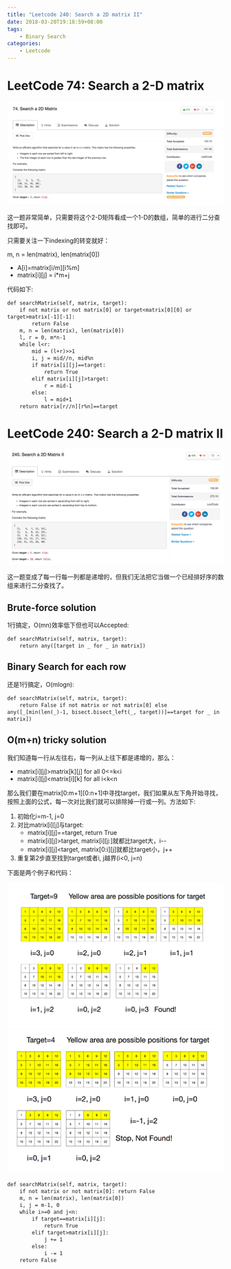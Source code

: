 ```yaml
---
title: "Leetcode 240: Search a 2D matrix II"
date: 2018-03-20T19:18:59+08:00
tags:
    - Binary Search
categories:
    - Leetcode
---
```


# LeetCode 74: Search a 2-D matrix

![74](/images/leetcode/74_1.png)

这一题非常简单，只需要将这个2-D矩阵看成一个1-D的数组，简单的进行二分查找即可。

只需要关注一下indexing的转变就好：

m, n = len(matrix), len(matrix[0])

* A[i]=matrix[i/m][i%m]
* matrix[i][j] = i\*m+j

代码如下:
```
def searchMatrix(self, matrix, target):
    if not matrix or not matrix[0] or target<matrix[0][0] or target>matrix[-1][-1]:
        return False
    m, n = len(matrix), len(matrix[0])
    l, r = 0, m*n-1
    while l<r:
        mid = (l+r)>>1
        i, j = mid//n, mid%n
        if matrix[i][j]==target:
            return True
        elif matrix[i][j]>target:
            r = mid-1
        else:
            l = mid+1
    return matrix[r//n][r%n]==target
```

# LeetCode 240: Search a 2-D matrix II

![240](/images/leetcode/240_1.png)

这一题变成了每一行每一列都是递增的，但我们无法把它当做一个已经排好序的数组来进行二分查找了。

## Brute-force solution

1行搞定，O(mn)效率低下但也可以Accepted:

```
def searchMatrix(self, matrix, target):
    return any([target in _ for _ in matrix])
```

## Binary Search for each row

还是1行搞定，O(mlogn):

```
def searchMatrix(self, matrix, target):
    return False if not matrix or not matrix[0] else any([_[min(len(_)-1, bisect.bisect_left(_, target))]==target for _ in matrix])
```

## O(m+n) tricky solution

我们知道每一行从左往右，每一列从上往下都是递增的，那么：

* matrix[i][j]>matrix[k][j] for all 0<=k<i
* matrix[i][j]<matrix[i][k] for all i<k<n

那么我们要在matrix[0:m+1][0:n+1]中寻找target，我们如果从左下角开始寻找，按照上面的公式，每一次对比我们就可以排除掉一行或一列。方法如下:

1. 初始化i=m-1, j=0
2. 对比matrix[i][j]与target:
	* matrix[i][j]==target, return True
	* matrix[i][j]>target, matrix[i][j:]就都比target大，i--
	* matrix[i][j]<target, matrix[0:i][j]就都比target小，j++
3. 重复第2步直至找到target或者i, j越界(i<0, j=n)

下面是两个例子和代码：


![240_example1](/images/leetcode/240_2.png)
![240_example2](/images/leetcode/240_3.png)

```
def searchMatrix(self, matrix, target):
    if not matrix or not matrix[0]: return False
    m, n = len(matrix), len(matrix[0])
    i, j = m-1, 0
    while i>=0 and j<n:
        if target==matrix[i][j]:
            return True
        elif target>matrix[i][j]:
            j += 1
        else:
            i -= 1
    return False
```

